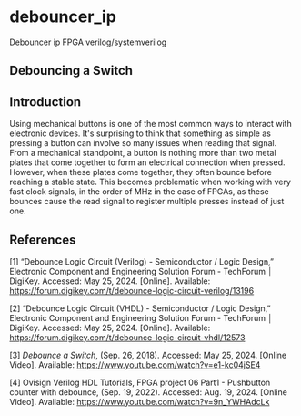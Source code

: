 # debouncer_ip
Debouncer ip FPGA verilog/systemverilog

## Debouncing a Switch

## Introduction

Using mechanical buttons is one of the most common ways to interact with electronic devices. It's surprising to think that something as simple as pressing a button can involve so many issues when reading that signal. From a mechanical standpoint, a button is nothing more than two metal plates that come together to form an electrical connection when pressed. However, when these plates come together, they often bounce before reaching a stable state. This becomes problematic when working with very fast clock signals, in the order of MHz in the case of FPGAs, as these bounces cause the read signal to register multiple presses instead of just one.


## References

[1] “Debounce Logic Circuit (Verilog) - Semiconductor / Logic Design,” Electronic Component and Engineering Solution Forum - TechForum │ DigiKey. Accessed: May 25, 2024. [Online]. Available: https://forum.digikey.com/t/debounce-logic-circuit-verilog/13196

[2] “Debounce Logic Circuit (VHDL) - Semiconductor / Logic Design,” Electronic Component and Engineering Solution Forum - TechForum │ DigiKey. Accessed: May 25, 2024. [Online]. Available: https://forum.digikey.com/t/debounce-logic-circuit-vhdl/12573

[3] *Debounce a Switch*, (Sep. 26, 2018). Accessed: May 25, 2024. [Online Video]. Available: https://www.youtube.com/watch?v=e1-kc04jSE4

[4] Ovisign Verilog HDL Tutorials, FPGA project 06 Part1 - Pushbutton counter with debounce, (Sep. 19, 2022). Accessed: Aug. 19, 2024. [Online Video]. Available: https://www.youtube.com/watch?v=9n_YWHAdcLk
